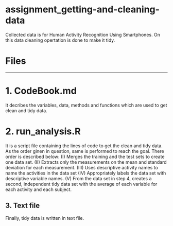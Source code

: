 # assignment_getting-and-cleaning-data

Collected data is for Human Activity Recognition Using Smartphones. On this data cleaning opertation is done to make it tidy.

# Files
----------

# 1. CodeBook.md
It decribes the variables, data, methods and functions which are used to get clean and tidy data.

# 2. run_analysis.R
It is a script file containing the lines of code to get the clean and tidy data. As the order ginen in question, same is performed to reach the goal. There order is described below:
(I)   Merges the training and the test sets to create one data set.
(II)  Extracts only the measurements on the mean and standard deviation for each measurement.
(III) Uses descriptive activity names to name the activities in the data set
(IV)  Appropriately labels the data set with descriptive variable names.
(V)   From the data set in step 4, creates a second, independent tidy data set with the average of each variable for each activity and 
      each subject.
## 3. Text file 
Finally, tidy data is written in text file.
